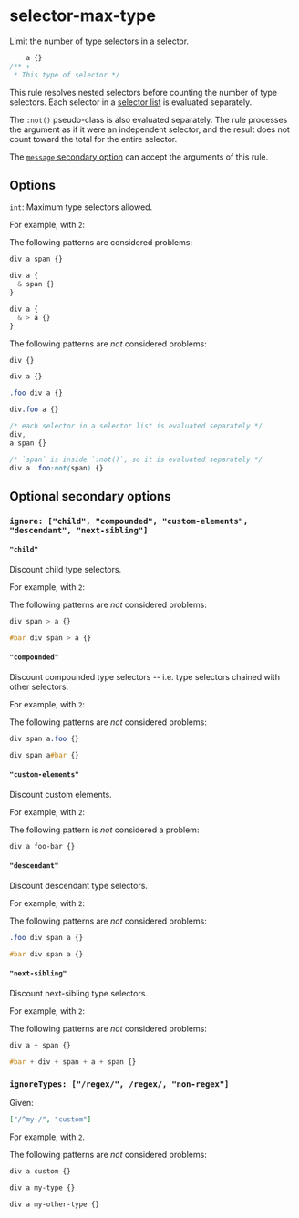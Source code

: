 # selector-max-type

Limit the number of type selectors in a selector.

<!-- prettier-ignore -->
```css
    a {}
/** ↑
 * This type of selector */
```

This rule resolves nested selectors before counting the number of type selectors. Each selector in a [selector list](https://www.w3.org/TR/selectors4/#selector-list) is evaluated separately.

The `:not()` pseudo-class is also evaluated separately. The rule processes the argument as if it were an independent selector, and the result does not count toward the total for the entire selector.

The [`message` secondary option](https://github.com/stylelint/stylelint/16.17.0/docs/user-guide/configure.md#message) can accept the arguments of this rule.

## Options

`int`: Maximum type selectors allowed.

For example, with `2`:

The following patterns are considered problems:

<!-- prettier-ignore -->
```css
div a span {}
```

<!-- prettier-ignore -->
```css
div a {
  & span {}
}
```

<!-- prettier-ignore -->
```css
div a {
  & > a {}
}
```

The following patterns are _not_ considered problems:

<!-- prettier-ignore -->
```css
div {}
```

<!-- prettier-ignore -->
```css
div a {}
```

<!-- prettier-ignore -->
```css
.foo div a {}
```

<!-- prettier-ignore -->
```css
div.foo a {}
```

<!-- prettier-ignore -->
```css
/* each selector in a selector list is evaluated separately */
div,
a span {}
```

<!-- prettier-ignore -->
```css
/* `span` is inside `:not()`, so it is evaluated separately */
div a .foo:not(span) {}
```

## Optional secondary options

### `ignore: ["child", "compounded", "custom-elements", "descendant", "next-sibling"]`

#### `"child"`

Discount child type selectors.

For example, with `2`:

The following patterns are _not_ considered problems:

<!-- prettier-ignore -->
```css
div span > a {}
```

<!-- prettier-ignore -->
```css
#bar div span > a {}
```

#### `"compounded"`

Discount compounded type selectors -- i.e. type selectors chained with other selectors.

For example, with `2`:

The following patterns are _not_ considered problems:

<!-- prettier-ignore -->
```css
div span a.foo {}
```

<!-- prettier-ignore -->
```css
div span a#bar {}
```

#### `"custom-elements"`

Discount custom elements.

For example, with `2`:

The following pattern is _not_ considered a problem:

<!-- prettier-ignore -->
```css
div a foo-bar {}
```

#### `"descendant"`

Discount descendant type selectors.

For example, with `2`:

The following patterns are _not_ considered problems:

<!-- prettier-ignore -->
```css
.foo div span a {}
```

<!-- prettier-ignore -->
```css
#bar div span a {}
```

#### `"next-sibling"`

Discount next-sibling type selectors.

For example, with `2`:

The following patterns are _not_ considered problems:

<!-- prettier-ignore -->
```css
div a + span {}
```

<!-- prettier-ignore -->
```css
#bar + div + span + a + span {}
```

### `ignoreTypes: ["/regex/", /regex/, "non-regex"]`

Given:

```json
["/^my-/", "custom"]
```

For example, with `2`.

The following patterns are _not_ considered problems:

<!-- prettier-ignore -->
```css
div a custom {}
```

<!-- prettier-ignore -->
```css
div a my-type {}
```

<!-- prettier-ignore -->
```css
div a my-other-type {}
```
